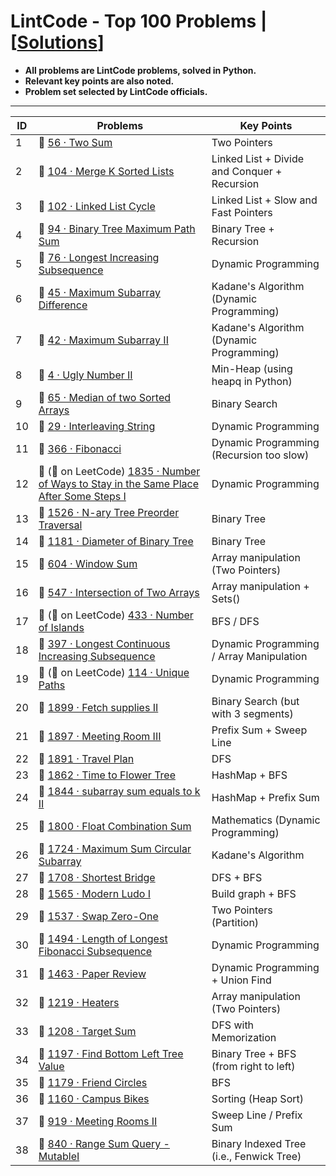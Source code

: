 # LintCode - Top 100 Problems | [[Solutions](https://github.com/BrandonBian/LeetCode-Notes/blob/main/problems-and-solutions/LintCode/chapter-by-chapter-solutions.md)]
- **All problems are LintCode problems, solved in Python.**
- **Relevant key points are also noted.**
- **Problem set selected by LintCode officials.**

---

| ID | Problems | Key Points |
| --- | ------------- | ------------- |
| 1 | :green_book: [56 · Two Sum](https://www.lintcode.com/problem/56/?_from=collection&fromId=164)  | Two Pointers |
| 2 | :orange_book: [104 · Merge K Sorted Lists](https://www.lintcode.com/problem/104/?_from=collection&fromId=164) | Linked List + Divide and Conquer + Recursion |
| 3 | :orange_book: [102 · Linked List Cycle](https://www.lintcode.com/problem/102/?_from=collection&fromId=164) | Linked List + Slow and Fast Pointers
| 4 | :orange_book: [94 · Binary Tree Maximum Path Sum](https://www.lintcode.com/problem/94/?_from=collection&fromId=164) | Binary Tree + Recursion
| 5 | :orange_book: [76 · Longest Increasing Subsequence](https://www.lintcode.com/problem/76/?_from=collection&fromId=164) | Dynamic Programming
| 6 | :orange_book: [45 · Maximum Subarray Difference](https://www.lintcode.com/problem/45/?_from=collection&fromId=164) | Kadane's Algorithm (Dynamic Programming)
| 7 | :orange_book: [42 · Maximum Subarray II](https://www.lintcode.com/problem/42/solution/16867?_from=collection&fromId=164) | Kadane's Algorithm (Dynamic Programming)
| 8 | :orange_book: [4 · Ugly Number II](https://www.lintcode.com/problem/4/?_from=collection&fromId=164) | Min-Heap (using heapq in Python)
| 9 | :closed_book: [65 · Median of two Sorted Arrays](https://www.lintcode.com/problem/65/?_from=collection&fromId=164) | Binary Search
| 10 | :closed_book: [29 · Interleaving String](https://www.lintcode.com/problem/29/?_from=collection&fromId=164) | Dynamic Programming
| 11 | :green_book: [366 · Fibonacci](https://www.lintcode.com/problem/366/?fromId=164&_from=collection) | Dynamic Programming (Recursion too slow)
| 12 | :green_book: (:closed_book: on LeetCode) [1835 · Number of Ways to Stay in the Same Place After Some Steps I](https://www.lintcode.com/problem/1835/?fromId=164&_from=collection) | Dynamic Programming
| 13 | :green_book: [1526 · N-ary Tree Preorder Traversal](https://www.lintcode.com/problem/1526/?fromId=164&_from=collection) | Binary Tree
| 14 | :green_book: [1181 · Diameter of Binary Tree](https://www.lintcode.com/problem/1181/?fromId=164&_from=collection) | Binary Tree
| 15 | :green_book: [604 · Window Sum](https://www.lintcode.com/problem/604/?fromId=164&_from=collection) | Array manipulation (Two Pointers)
| 16 | :green_book: [547 · Intersection of Two Arrays](https://www.lintcode.com/problem/547/?fromId=164&_from=collection) | Array manipulation + Sets()
| 17 | :green_book: (:orange_book: on LeetCode) [433 · Number of Islands](https://www.lintcode.com/problem/433/?fromId=164&_from=collection) | BFS / DFS
| 18 | :green_book: [397 · Longest Continuous Increasing Subsequence](https://www.lintcode.com/problem/397/?fromId=164&_from=collection) | Dynamic Programming / Array Manipulation
| 19 | :green_book: (:orange_book: on LeetCode) [114 · Unique Paths](https://www.lintcode.com/problem/114/?fromId=164&_from=collection) | Dynamic Programming
| 20 | :orange_book: [1899 · Fetch supplies II](https://www.lintcode.com/problem/1899/?fromId=164&_from=collection) | Binary Search (but with 3 segments)
| 21 | :orange_book: [1897 · Meeting Room III](https://www.lintcode.com/problem/1897/?fromId=164&_from=collection) | Prefix Sum + Sweep Line
| 22 | :orange_book: [1891 · Travel Plan](https://www.lintcode.com/problem/1891/?fromId=164&_from=collection) | DFS
| 23 | :orange_book: [1862 · Time to Flower Tree](https://www.lintcode.com/problem/1862/?fromId=164&_from=collection) | HashMap + BFS
| 24 | :orange_book: [1844 · subarray sum equals to k II](https://www.lintcode.com/problem/1844/?fromId=164&_from=collection) | HashMap + Prefix Sum
| 25 | :orange_book: [1800 · Float Combination Sum](https://www.lintcode.com/problem/1800/?fromId=164&_from=collection) | Mathematics (Dynamic Programming)
| 26 | :orange_book: [1724 · Maximum Sum Circular Subarray](https://www.lintcode.com/problem/1724/?fromId=164&_from=collection) | Kadane's Algorithm
| 27 | :orange_book: [1708 · Shortest Bridge](https://www.lintcode.com/problem/1708/?fromId=164&_from=collection) | DFS + BFS
| 28 | :orange_book: [1565 · Modern Ludo I](https://www.lintcode.com/problem/1565/?fromId=164&_from=collection) | Build graph + BFS
| 29 | :orange_book: [1537 · Swap Zero-One](https://www.lintcode.com/problem/1537/?fromId=164&_from=collection) | Two Pointers (Partition)
| 30 | :orange_book: [1494 · Length of Longest Fibonacci Subsequence](https://www.lintcode.com/problem/1494/?fromId=164&_from=collection) | Dynamic Programming
| 31 | :orange_book: [1463 · Paper Review](https://www.lintcode.com/problem/1463/solution?fromId=164&_from=collection) | Dynamic Programming + Union Find
| 32 | :orange_book: [1219 · Heaters](https://www.lintcode.com/problem/1219/?fromId=164&_from=collection) | Array manipulation (Two Pointers)
| 33 | :orange_book: [1208 · Target Sum](https://www.lintcode.com/problem/1208/?fromId=164&_from=collection) | DFS with Memorization
| 34 | :orange_book: [1197 · Find Bottom Left Tree Value](https://www.lintcode.com/problem/1197/?fromId=164&_from=collection) | Binary Tree + BFS (from right to left)
| 35 | :orange_book: [1179 · Friend Circles](https://www.lintcode.com/problem/1179/?fromId=164&_from=collection) | BFS
| 36 | :orange_book: [1160 · Campus Bikes](https://www.lintcode.com/problem/1160/?fromId=164&_from=collection) | Sorting (Heap Sort)
| 37 | :orange_book: [919 · Meeting Rooms II](https://www.lintcode.com/problem/919/?fromId=164&_from=collection) | Sweep Line / Prefix Sum
| 38 | :orange_book: [840 · Range Sum Query - MutableI](https://www.lintcode.com/problem/840/?fromId=164&_from=collection) | Binary Indexed Tree (i.e., Fenwick Tree)
